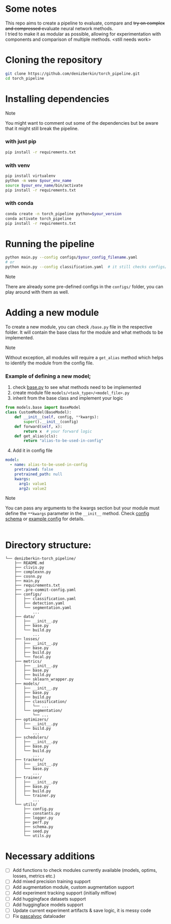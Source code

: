 # Some notes
This repo aims to create a pipeline to evaluate, compare and <del> try on complex and compressed </del> evaluate neural network methods. <br>
I tried to make it as modular as possible, allowing for experimentation with components and comparison of multiple methods. \<still needs work>

# Cloning the repository
```bash
git clone https://github.com/denizberkin/torch_pipeline.git
cd torch_pipeline
```

# Installing dependencies
> [!NOTE] 
You might want to comment out some of the dependencies but be aware that it might still break the pipeline.
### with just pip
```bash
pip install -r requirements.txt
```

### with venv
```bash
pip install virtualenv
python -m venv $your_env_name
source $your_env_name/bin/activate
pip install -r requirements.txt
```

### with conda
```bash
conda create -n torch_pipeline python=$your_version
conda activate torch_pipeline
pip install -r requirements.txt
```

# Running the pipeline
```bash
python main.py --config configs/$your_config_filename.yaml
# or
python main.py --config classification.yaml  # it still checks configs/ folder 
```
> [!NOTE] 
There are already some pre-defined configs in the `configs/` folder, you can play around with them as well. 
<br>

# Adding a new module
To create a new module, you can check `/base.py` file in the respective folder. It will contain the base class for the module and what methods to be implemented. <br>
> [!NOTE] 
Without exception, all modules will require a `get_alias` method which helps to identify the module from the config file. 
<br>

### Example of defining a new model;
1. check [base.py](models/base.py) to see what methods need to be implemented
2. create module file `models/<task_type>/<model_file>.py`
3. inherit from the base class and implement your logic
```py
from models.base import BaseModel
class CustomModel(BaseModel):
    def __init__(self, config, **kwargs):
        super().__init__(config)
    def forward(self, x):
        return x  # your forward logic
    def get_alias(cls):
        return "alias-to-be-used-in-config"
```
4. Add it in config file
```yaml
model:
  - name: alias-to-be-used-in-config
    pretrained: false
    pretrained_path: null
    kwargs:
      arg1: value1
      arg2: value2
```
> [!NOTE] 
You can pass any arguments to the kwargs section but your module must define the `**kwargs` parameter in the `__init__` method. Check [config schema](utils/schema.py) or [example config](configs/classification.yaml) for details.
<br>
<br>

# **Directory structure:**

```
└── denizberkin-torch_pipeline/
    ├── README.md
    ├── clivis.py
    ├── complexnn.py
    ├── cosnn.py
    ├── main.py
    ├── requirements.txt
    ├── .pre-commit-config.yaml
    ├── configs/
    │   ├── classification.yaml
    │   ├── detection.yaml
    │   └── segmentation.yaml
    │       ...
    ├── data/
    │   ├── __init__.py
    │   ├── base.py
    │   └── build.py
    │       ...
    ├── losses/
    │   ├── __init__.py
    │   ├── base.py
    │   ├── build.py
    │   └── focal.py
    ├── metrics/
    │   ├── __init__.py
    │   ├── base.py
    │   ├── build.py
    │   └── sklearn_wrapper.py
    ├── models/
    │   ├── __init__.py
    │   ├── base.py
    │   ├── build.py
    │   ├── classification/
    │   │   └── ...
    │   └── segmentation/
    │       └── ...
    ├── optimizers/
    │   ├── __init__.py
    │   └── build.py
    │       ...
    ├── schedulers/
    │   ├── __init__.py
    │   ├── base.py
    │   └── build.py
    │       ...
    ├── trackers/
    │   ├── __init__.py
    │   └── base.py
    │       ...
    ├── trainer/
    │   ├── __init__.py
    │   ├── base.py
    │   ├── build.py
    │   └── trainer.py
    │       ...
    └── utils/
        ├── config.py
        ├── constants.py
        ├── logger.py
        ├── perf.py
        ├── schema.py
        ├── seed.py
        └── utils.py
```


# Necessary additions
- [ ] Add functions to check modules currently available (models, optims, losses, metrics etc.)
- [ ] Add mixed precision training support
- [ ] Add augmentation module, custom augmentation support
- [ ] Add experiment tracking support (initially mlflow)
- [ ] Add huggingface datasets support
- [ ] Add huggingface models support
- [ ] Update current experiment artifacts & save logic, it is messy code
- [ ] Fix [pascalvoc](data/pascalvoc.py) dataloader
